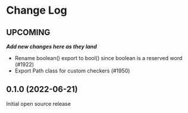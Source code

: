 # Change Log

## UPCOMING
**_Add new changes here as they land_**

- Rename boolean() export to bool() since boolean is a reserved word (#1922)
- Export Path class for custom checkers (#1950)

## 0.1.0 (2022-06-21)

Initial open source release

